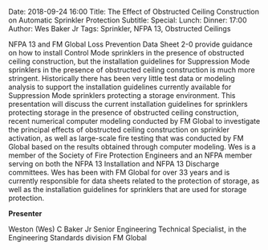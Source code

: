 Date: 2018-09-24 16:00
Title: The Effect of Obstructed Ceiling Construction on Automatic Sprinkler Protection
Subtitle: 
Special: 
Lunch:
Dinner: 17:00
Author: Wes Baker Jr
Tags: Sprinkler, NFPA 13, Obstructed Ceilings

NFPA 13 and FM Global Loss Prevention Data Sheet 2-0 provide guidance on how to install Control Mode sprinklers in the presence of obstructed ceiling construction, but the installation guidelines for Suppression Mode sprinklers in the presence of obstructed ceiling construction is much more stringent. Historically there has been very little test data or modeling analysis to support the installation guidelines currently available for Suppression Mode sprinklers protecting a storage environment. This presentation will discuss the current installation guidelines for sprinklers protecting storage in the presence of obstructed ceiling construction, recent numerical computer modeling conducted by FM Global to investigate the principal effects of obstructed ceiling construction on sprinkler activation, as well as large-scale fire testing that was conducted by FM Global based on the results obtained through computer modeling. Wes is a member of the Society of Fire Protection Engineers and an NFPA member serving on both the NFPA 13 Installation and NFPA 13 Discharge committees. Wes has been with FM Global for over 33 years and is currently responsible for data sheets related to the protection of storage, as well as the installation guidelines for sprinklers that are used for storage protection.

**Presenter**

Weston (Wes) C Baker Jr
Senior Engineering Technical Specialist, in the Engineering Standards division
FM Global